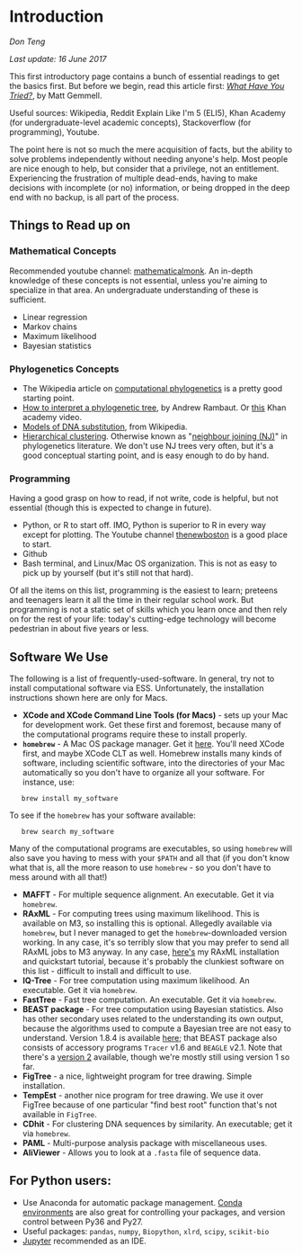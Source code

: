 # Introduction

*Don Teng*

*Last update: 16 June 2017*

This first introductory page contains a bunch of essential readings to get the basics first. But before we begin, read this article first: *[What Have You Tried?](http://mattgemmell.com/what-have-you-tried/)*, by Matt Gemmell.

Useful sources: Wikipedia, Reddit Explain Like I'm 5 (ELI5), Khan Academy (for undergraduate-level academic concepts), Stackoverflow (for programming), Youtube. 

The point here is not so much the mere acquisition of facts, but the ability to solve problems independently without needing anyone's help. Most people are nice enough to help, but consider that a privilege, not an entitlement. Experiencing the frustration of multiple dead-ends, having to make decisions with incomplete (or no) information, or being dropped in the deep end with no backup, is all part of the process. 

## Things to Read up on
### Mathematical Concepts
Recommended youtube channel: [mathematicalmonk](https://www.youtube.com/user/mathematicalmonk).  An in-depth knowledge of these concepts is not essential, unless you're aiming to specialize in that area. An undergraduate understanding of these is sufficient. 
 - Linear regression
 - Markov chains
 - Maximum likelihood
 - Bayesian statistics

### Phylogenetics Concepts
 - The Wikipedia article on [computational phylogenetics](https://en.wikipedia.org/wiki/Computational_phylogenetics) is a pretty good starting point.
 - [How to interpret a phylogenetic tree](http://epidemic.bio.ed.ac.uk/how_to_read_a_phylogeny), by Andrew Rambaut. Or [this](https://www.khanacademy.org/science/biology/her/tree-of-life/a/phylogenetic-trees) Khan academy video.
 - [Models of DNA substitution](https://en.wikipedia.org/wiki/Models_of_DNA_evolution), from Wikipedia. 
 - [Hierarchical clustering](https://en.wikipedia.org/wiki/Hierarchical_clustering). Otherwise known as "[neighbour joining (NJ)](https://en.wikipedia.org/wiki/Neighbor_joining)" in phylogenetics literature. We don't use NJ trees very often, but it's a good conceptual starting point, and is easy enough to do by hand. 

### Programming
Having a good grasp on how to read, if not write, code is helpful, but not essential (though this is expected to change in future). 
 - Python, or R to start off. IMO, Python is superior to R in every way except for plotting. The Youtube channel [thenewboston](https://www.youtube.com/watch?v=HBxCHonP6Ro&list=PL6gx4Cwl9DGAcbMi1sH6oAMk4JHw91mC_) is a good place to start.
 - Github
 - Bash terminal, and Linux/Mac OS organization. This is not as easy to pick up by yourself (but it's still not that hard).

Of all the items on this list, programming is the easiest to learn; preteens and teenagers learn it all the time in their regular school work. But programming is not a static set of skills which you learn once and then rely on for the rest of your life: today's cutting-edge technology will become pedestrian in about five years or less. 

## Software We Use
The following is a list of frequently-used-software. In general, try not to install computational software via ESS. Unfortunately, the installation instructions shown here are only for Macs. 

 - **XCode and XCode Command Line Tools (for Macs)** - sets up your Mac for development work. Get these first and foremost, because many of the computational programs require these to install properly. 
 - **`homebrew`** - A Mac OS package manager. Get it [here](https://brew.sh/). You'll need XCode first, and maybe XCode CLT as well. Homebrew installs many kinds of software, including scientific software, into the directories of your Mac automatically so you don't have to organize all your software. For instance, use:

```
   brew install my_software
```

   To see if the `homebrew` has your software available:

```
   brew search my_software
```

   Many of the computational programs are executables, so using `homebrew` will also save you having to mess with your `$PATH` and all that (if you don't know what that is, all the more reason to use `homebrew` - so you don't have to mess around with all that!)

 - **MAFFT** - For multiple sequence alignment. An executable. Get it via `homebrew`. 
 - **RAxML** - For computing trees using maximum likelihood. This is available on M3, so installing this is optional. Allegedly available via `homebrew`, but I never managed to get the `homebrew`-downloaded version working. In any case, it's so terribly slow that you may prefer to send all RAxML jobs to M3 anyway. In any case, [here's](https://github.com/vjlab/resources/blob/master/software-raxml.md) my RAxML installation and quickstart tutorial, because it's probably the clunkiest software on this list - difficult to install and difficult to use. 
 - **IQ-Tree** - For tree computation using maximum likelihood. An executable. Get it via `homebrew`. 
 - **FastTree** - Fast tree computation. An executable. Get it via `homebrew`. 
 - **BEAST package** - For tree computation using Bayesian statistics. Also has other secondary uses related to the understanding its own output, because the algorithms used to compute a Bayesian tree are not easy to understand. Version 1.8.4 is available [here](http://beast.bio.ed.ac.uk/); that BEAST package also consists of accessory programs `Tracer` v1.6 and `BEAGLE` v2.1. Note that there's a [version 2](https://www.beast2.org/) available, though we're mostly still using version 1 so far. 
 - **FigTree** - a nice, lightweight program for tree drawing. Simple installation. 
 - **TempEst** - another nice program for tree drawing. We use it over FigTree because of one particular "find best root" function that's not available in `FigTree`. 
 - **CDhit** - For clustering DNA sequences by similarity. An executable; get it via `homebrew`. 
 - **PAML** - Multi-purpose analysis package with miscellaneous uses. 
 - **AliViewer** - Allows you to look at a `.fasta` file of sequence data. 
 
## For Python users:
 - Use Anaconda for automatic package management. [Conda environments](https://conda.io/docs/using/envs.html) are also great for controlling your packages, and version control between Py36 and Py27. 
 - Useful packages: `pandas`, `numpy`, `Biopython`, `xlrd`, `scipy`, `scikit-bio`
 - [Jupyter](http://jupyter.org/) recommended as an IDE. 
